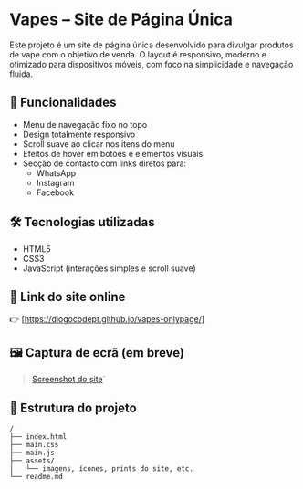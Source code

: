 
# Vapes – Site de Página Única

Este projeto é um site de página única desenvolvido para divulgar produtos de vape com o objetivo de venda. O layout é responsivo, moderno e otimizado para dispositivos móveis, com foco na simplicidade e navegação fluida.

## 📌 Funcionalidades

- Menu de navegação fixo no topo
- Design totalmente responsivo
- Scroll suave ao clicar nos itens do menu
- Efeitos de hover em botões e elementos visuais
- Secção de contacto com links diretos para:
  - WhatsApp
  - Instagram
  - Facebook

## 🛠 Tecnologias utilizadas

- HTML5
- CSS3
- JavaScript (interações simples e scroll suave)

## 🔗 Link do site online

👉 [https://diogocodept.github.io/vapes-onlypage/]



## 🖼️ Captura de ecrã (em breve)

>[Screenshot do site](assets/img/screenShot1.jpeg)` 


## 📁 Estrutura do projeto

```plaintext
/
├── index.html
├── main.css
├── main.js
├── assets/
│   └── imagens, ícones, prints do site, etc.
└── readme.md
